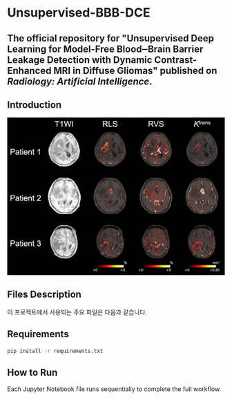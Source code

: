 # Unsupervised-BBB-DCE


## The official repository for "Unsupervised Deep Learning for Model-Free Blood‒Brain Barrier Leakage Detection with Dynamic Contrast-Enhanced MRI in Diffuse Gliomas" published on _Radiology: Artificial Intelligence_.


## Introduction
![Fig1](Figure2.png)

## Files Description
이 프로젝트에서 사용되는 주요 파일은 다음과 같습니다.

## Requirements
```sh
pip install -r requirements.txt
```

## How to Run
Each Jupyter Notebook file runs sequentially to complete the full workflow.
